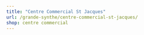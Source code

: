 ```yaml
---
title: "Centre Commercial St Jacques"
url: /grande-synthe/centre-commercial-st-jacques/
shop: centre commercial
---
```

